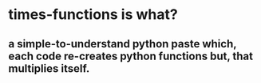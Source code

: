 # times-functions is what?
## a simple-to-understand python paste which, each code re-creates python functions but, that multiplies itself.
